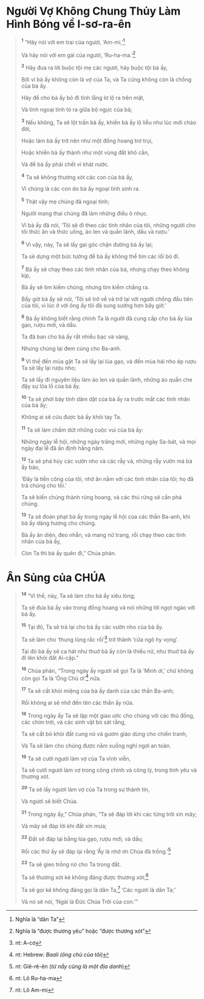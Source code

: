 # Người Vợ Không Chung Thủy Làm Hình Bóng về I-sơ-ra-ên

> <sup><b>1</b></sup> “Hãy nói với em trai của ngươi, ‘Am-mi,’[^1-3ab9b5de-486e-45a1-93d2-b1713098e37b]
> 
> Và hãy nói với em gái của ngươi, ‘Ru-ha-ma.’[^2-3ab9b5de-486e-45a1-93d2-b1713098e37b]
> 
> <sup><b>2</b></sup> Hãy đưa ra lời buộc tội mẹ các ngươi, hãy buộc tội bà ấy,
> 
> Bởi vì bà ấy không còn là vợ của Ta, và Ta cũng không còn là chồng của bà ấy.
> 
> Hãy để cho bà ấy bỏ đi tính lẳng lơ lộ ra trên mặt,
> 
> Và tính ngoại tình tỏ ra giữa bộ ngực của bà;
> 
> <sup><b>3</b></sup> Nếu không, Ta sẽ lột trần bà ấy, khiến bà ấy lộ liễu như lúc mới chào đời,
> 
> Hoặc làm bà ấy trở nên như một đồng hoang trơ trụi,
> 
> Hoặc khiến bà ấy thành như một vùng đất khô cằn,
> 
> Và để bà ấy phải chết vì khát nước.
>
> <sup><b>4</b></sup> Ta sẽ không thương xót các con của bà ấy,
> 
> Vì chúng là các con do bà ấy ngoại tình sinh ra.
> 
> <sup><b>5</b></sup> Thật vậy mẹ chúng đã ngoại tình;
> 
> Người mang thai chúng đã làm những điều ô nhục.
> 
> Vì bà ấy đã nói, ‘Tôi sẽ đi theo các tình nhân của tôi, những người cho tôi thức ăn và thức uống, áo len và quần lãnh, dầu và rượu.’
>
> <sup><b>6</b></sup> Vì vậy, này, Ta sẽ lấy gai góc chận đường bà ấy lại;
> 
> Ta sẽ dựng một bức tường để bà ấy không thể tìm các lối bỏ đi.
> 
> <sup><b>7</b></sup> Bà ấy sẽ chạy theo các tình nhân của bà, nhưng chạy theo không kịp,
> 
> Bà ấy sẽ tìm kiếm chúng, nhưng tìm kiếm chẳng ra.
> 
> Bấy giờ bà ấy sẽ nói, ‘Tôi sẽ trở về và trở lại với người chồng đầu tiên của tôi, vì lúc ở với ông ấy tôi đã sung sướng hơn bây giờ.’
>
> <sup><b>8</b></sup> Bà ấy không biết rằng chính Ta là người đã cung cấp cho bà ấy lúa gạo, rượu mới, và dầu.
> 
> Ta đã ban cho bà ấy rất nhiều bạc và vàng,
> 
> Nhưng chúng lại đem cúng cho Ba-anh.
> 
> <sup><b>9</b></sup> Vì thế đến mùa gặt Ta sẽ lấy lại lúa gạo, và đến mùa hái nho ép rượu Ta sẽ lấy lại rượu nho;
> 
> Ta sẽ lấy đi nguyên liệu làm áo len và quần lãnh, những áo quần che đậy sự lõa lồ của bà ấy.
> 
> <sup><b>10</b></sup> Ta sẽ phơi bày tính dâm dật của bà ấy ra trước mắt các tình nhân của bà ấy;
> 
> Không ai sẽ cứu được bà ấy khỏi tay Ta.
>
> <sup><b>11</b></sup> Ta sẽ làm chấm dứt những cuộc vui của bà ấy:
> 
> Những ngày lễ hội, những ngày trăng mới, những ngày Sa-bát, và mọi ngày đại lễ đã ấn định hằng năm.
> 
> <sup><b>12</b></sup> Ta sẽ phá hủy các vườn nho và các rẫy vả, những rẫy vườn mà bà ấy bảo,
> 
> ‘Ðây là tiền công của tôi, nhờ ăn nằm với các tình nhân của tôi; họ đã trả chúng cho tôi.’
> 
> Ta sẽ biến chúng thành rừng hoang, và các thú rừng sẽ cắn phá chúng.
> 
> <sup><b>13</b></sup> Ta sẽ đoán phạt bà ấy trong ngày lễ hội của các thần Ba-anh, khi bà ấy dâng hương cho chúng.
> 
> Bà ấy ăn diện, đeo nhẫn, và mang nữ trang, rồi chạy theo các tình nhân của bà ấy,
> 
> Còn Ta thì bà ấy quên đi,” Chúa phán.

# Ân Sủng của CHÚA

> <sup><b>14</b></sup> “Vì thế, này, Ta sẽ làm cho bà ấy xiêu lòng;
> 
> Ta sẽ đưa bà ấy vào trong đồng hoang và nói những lời ngọt ngào với bà ấy.
> 
> <sup><b>15</b></sup> Tại đó, Ta sẽ trả lại cho bà ấy các vườn nho của bà ấy.
> 
> Ta sẽ làm cho ‘thung lũng rắc rối’[^3-3ab9b5de-486e-45a1-93d2-b1713098e37b] trở thành ‘cửa ngõ hy vọng’.
> 
> Tại đó bà ấy sẽ ca hát như thuở bà ấy còn là thiếu nữ, như thuở bà ấy đi lên khỏi đất Ai-cập.”
>
> <sup><b>16</b></sup> Chúa phán, “Trong ngày ấy ngươi sẽ gọi Ta là ‘Mình ơi,’ chứ không còn gọi Ta là ‘Ông Chủ ơi’[^4-3ab9b5de-486e-45a1-93d2-b1713098e37b] nữa.
> 
> <sup><b>17</b></sup> Ta sẽ cất khỏi miệng của bà ấy danh của các thần Ba-anh;
> 
> Rồi không ai sẽ nhớ đến tên các thần ấy nữa.
> 
> <sup><b>18</b></sup> Trong ngày ấy Ta sẽ lập một giao ước cho chúng với các thú đồng, các chim trời, và các sinh vật bò sát rằng,
> 
> Ta sẽ cất bỏ khỏi đất cung nỏ và gươm giáo dùng cho chiến tranh,
> 
> Và Ta sẽ làm cho chúng được nằm xuống nghỉ ngơi an toàn.
>
> <sup><b>19</b></sup> Ta sẽ cưới ngươi làm vợ của Ta vĩnh viễn,
> 
> Ta sẽ cưới ngươi làm vợ trong công chính và công lý, trong tình yêu và thương xót.
> 
> <sup><b>20</b></sup> Ta sẽ lấy ngươi làm vợ của Ta trong sự thành tín,
> 
> Và ngươi sẽ biết Chúa.
> 
> <sup><b>21</b></sup> Trong ngày ấy,” Chúa phán, “Ta sẽ đáp lời khi các từng trời xin mây;
> 
> Và mây sẽ đáp lời khi đất xin mưa;
> 
> <sup><b>22</b></sup> Ðất sẽ đáp lại bằng lúa gạo, rượu mới, và dầu;
> 
> Rồi các thứ ấy sẽ đáp lại rằng ‘Ấy là nhờ ơn Chúa đã trồng.’[^5-3ab9b5de-486e-45a1-93d2-b1713098e37b]
> 
> <sup><b>23</b></sup> Ta sẽ gieo trồng nó cho Ta trong đất.
> 
> Ta sẽ thương xót kẻ không đáng được thương xót;[^6-3ab9b5de-486e-45a1-93d2-b1713098e37b]
> 
> Ta sẽ gọi kẻ không đáng gọi là dân Ta,[^7-3ab9b5de-486e-45a1-93d2-b1713098e37b] ‘Các ngươi là dân Ta;’
> 
> Và nó sẽ nói, ‘Ngài là Ðức Chúa Trời của con.’”

[^1-3ab9b5de-486e-45a1-93d2-b1713098e37b]: Nghĩa là “dân Ta”
[^2-3ab9b5de-486e-45a1-93d2-b1713098e37b]: Nghĩa là “được thương yêu” hoặc “được thương xót”
[^3-3ab9b5de-486e-45a1-93d2-b1713098e37b]: nt: A-cơ
[^4-3ab9b5de-486e-45a1-93d2-b1713098e37b]: nt: Hebrew: *Baali (ông chủ của tôi)*
[^5-3ab9b5de-486e-45a1-93d2-b1713098e37b]: nt: Giê-rê-ên (*từ nầy cũng là một địa danh*)
[^6-3ab9b5de-486e-45a1-93d2-b1713098e37b]: nt: Lô Ru-ha-ma
[^7-3ab9b5de-486e-45a1-93d2-b1713098e37b]: nt: Lô Am-mi